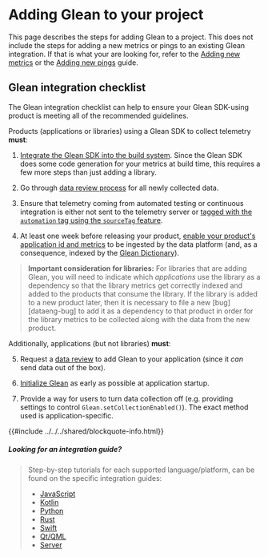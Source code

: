 # Adding Glean to your project

This page describes the steps for adding Glean to a project. This does not include the
steps for adding a new metrics or pings to an existing Glean integration. If that is what
your are looking for, refer to the [Adding new metrics](../metrics/adding-new-metrics.md) or the [Adding new pings](../pings/custom.md) guide.

## Glean integration checklist

The Glean integration checklist can help to ensure your Glean SDK-using product is meeting all of the recommended guidelines.

Products (applications or libraries) using a Glean SDK to collect telemetry **must**:

1. [Integrate the Glean SDK into the build system](#looking-for-an-integration-guide). Since the Glean SDK does some code generation for your metrics at build time, this requires a few more steps than just adding a library.

2. Go through [data review process](https://wiki.mozilla.org/Firefox/Data_Collection) for all newly collected data.

3. Ensure that telemetry coming from automated testing or continuous integration is either not sent to the telemetry server or [tagged with the `automation` tag using the `sourceTag` feature](../../reference/debug/sourceTags.md).

4. At least one week before releasing your product, [enable your product's application id and metrics](./enable-data-ingestion.md) to be ingested by the data platform (and, as a consequence, indexed by the [Glean Dictionary]).

> **Important consideration for libraries:** For libraries that are adding Glean, you will need to indicate which _applications_ use the library as a dependency so that the library metrics get correctly indexed and added to the products that consume the library. If the library is added to a new product later, then it is necessary to file a new [bug][dataeng-bug] to add it as a dependency to that product in order for the library metrics to be collected along with the data from the new product.

Additionally, applications (but not libraries) **must**:

5. Request a [data review](https://wiki.mozilla.org/Firefox/Data_Collection) to add Glean to your application (since it _can_ send data out of the box).

6. [Initialize Glean](../../reference/general/initializing.md) as early as possible at application startup.

7. Provide a way for users to turn data collection off (e.g. providing settings to control `Glean.setCollectionEnabled()`). The exact method used is application-specific.

{{#include ../../../shared/blockquote-info.html}}

##### Looking for an integration guide?

> Step-by-step tutorials for each supported language/platform,
> can be found on the specific integration guides:
>
> - [JavaScript](./javascript.md)
> - [Kotlin](./kotlin.md)
> - [Python](./python.md)
> - [Rust](./rust.md)
> - [Swift](./swift.md)
> - [Qt/QML](./qt.md)
> - [Server](./server.md)

[Glean Dictionary]: https://dictionary.telemetry.mozilla.org
